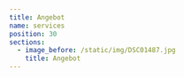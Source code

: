 ```yaml
---
title: Angebot
name: services
position: 30
sections:
  - image_before: /static/img/DSC01487.jpg
    title: Angebot
---
```


